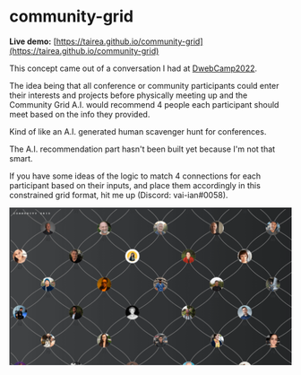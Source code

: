 # community-grid

**Live demo:** [https://tairea.github.io/community-grid](https://tairea.github.io/community-grid)

This concept came out of a conversation I had at [DwebCamp2022](https://dwebcamp.org/people/).

The idea being that all conference or community participants could enter their interests and projects before physically meeting up and the Community Grid A.I. would recommend 4 people each participant should meet based on the info they provided.

Kind of like an A.I. generated human scavenger hunt for conferences.

The A.I. recommendation part hasn't been built yet because I'm not that smart.

If you have some ideas of the logic to match 4 connections for each participant based on their inputs, and place them accordingly in this constrained grid format, hit me up (Discord: vai-ian#0058).

![screenshot](./screenshot.png)